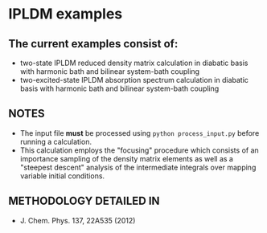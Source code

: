 # IPLDM examples

The current examples consist of:
---------------------------------------

* two-state IPLDM reduced density matrix calculation in diabatic basis with harmonic bath and bilinear system-bath coupling
* two-excited-state IPLDM absorption spectrum calculation in diabatic basis with harmonic bath and bilinear system-bath coupling

NOTES
---
* The input file __must__ be processed using `python process_input.py` before running a calculation.
* This calculation employs the "focusing" procedure which consists of an importance sampling of the density
matrix elements as well as a "steepest descent" analysis of the intermediate integrals over mapping 
variable initial conditions.

METHODOLOGY DETAILED IN
---
* J. Chem. Phys. 137, 22A535 (2012)